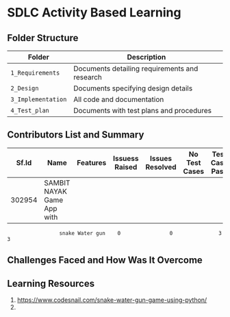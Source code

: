 # SDLC Activity Based Learning



## Folder Structure
Folder             | Description
-------------------| -----------------------------------------
`1_Requirements`   | Documents detailing requirements and research
`2_Design`         | Documents specifying design details
`3_Implementation` | All code and documentation
`4_Test_plan`      | Documents with test plans and procedures

## Contributors List and Summary

Sf.Id |  Name   |    Features    | Issuess Raised |Issues Resolved|No Test Cases|Test Case Pass
-------|---------|----------------|----------------|---------------|-------------|--------------
302954 | SAMBIT NAYAK Game App with
                     snake Water gun    0                0               3             3     


## Challenges Faced and How Was It Overcome



## Learning Resources
1. https://www.codesnail.com/snake-water-gun-game-using-python/
2. 

